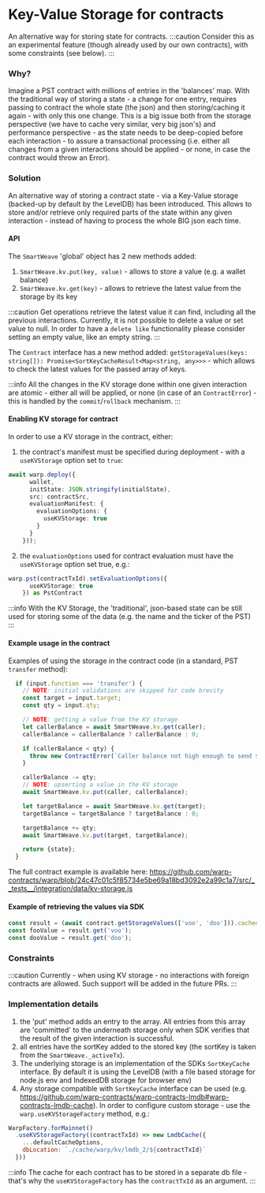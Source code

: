 # Key-Value Storage for contracts

An alternative way for storing state for contracts.
:::caution
Consider this as an experimental feature (though already used by our own contracts), with some constraints (see below).
:::
### Why?
Imagine a PST contract with millions of entries in the 'balances' map.
With the traditional way of storing a state - a change for one entry, requires passing to contract the whole state (the json) and then storing/caching it again - with only this one change.
This is a big issue both from the storage perspective (we have to cache very similar, very big json's) and performance perspective - as the state needs to be deep-copied before each interaction - to assure a transactional processing (i.e. either all changes from a given interactions should be applied - or none, in case the contract would throw an Error).

### Solution
An alternative way of storing a contract state - via a Key-Value storage (backed-up by default by the LevelDB) has been introduced.
This allows to store and/or retrieve only required parts of the state within any given interaction - instead of having to process the whole BIG json each time.

#### API
The `SmartWeave` 'global' object has 2 new methods added:
1. `SmartWeave.kv.put(key, value)` - allows to store a value (e.g. a wallet balance)
2. `SmartWeave.kv.get(key)` - allows to retrieve the latest value from the storage by its key

:::caution
Get operations retrieve the latest value it can find, including all the previous interactions.
Currently, it is not possible to delete a value or set value to null.
In order to have a `delete like` functionality please consider setting an empty value, like an empty string.
:::

The `Contract` interface has a new method added:
`getStorageValues(keys: string[]): Promise<SortKeyCacheResult<Map<string, any>>>`
\- which allows to check the latest values for the passed array of keys.

:::info
All the changes in the KV storage done within one given interaction are atomic - either all will be applied, or none (in case of an `ContractError`) - this is handled by the `commit`/`rollback` mechanism.
:::

#### Enabling KV storage for contract
In order to use a KV storage in the contract, either:
1. the contract's manifest must be specified during deployment - with a `useKVStorage` option set to `true`:
```ts
await warp.deploy({
      wallet,
      initState: JSON.stringify(initialState),
      src: contractSrc,
      evaluationManifest: {
        evaluationOptions: {
          useKVStorage: true
        }
      }
    }));
```

2. the `evaluationOptions` used for contract evaluation must have the `useKVStorage` option set true, e.g.:
```ts
warp.pst(contractTxId).setEvaluationOptions({
      useKVStorage: true
    }) as PstContract
```    

:::info
With the KV Storage, the 'traditional', json-based state can be still used for storing some of the data (e.g. the name and the ticker of the PST)
:::
#### Example usage in the contract
Examples of using the storage in the contract code (in a standard, PST `transfer` method):

```js
  if (input.function === 'transfer') {
    // NOTE: initial validations are skipped for code brevity
    const target = input.target;
    const qty = input.qty;

    // NOTE: getting a value from the KV storage
    let callerBalance = await SmartWeave.kv.get(caller);
    callerBalance = callerBalance ? callerBalance : 0;

    if (callerBalance < qty) {
      throw new ContractError(`Caller balance not high enough to send ${qty} token(s)!`);
    }

    callerBalance -= qty;
    // NOTE: upserting a value in the KV storage
    await SmartWeave.kv.put(caller, callerBalance);

    let targetBalance = await SmartWeave.kv.get(target);
    targetBalance = targetBalance ? targetBalance : 0;

    targetBalance += qty;
    await SmartWeave.kv.put(target, targetBalance);

    return {state};
  }
``` 

The full contract example is available here: https://github.com/warp-contracts/warp/blob/24c47c01c5f85734e5be69a18bd3092e2a99c1a7/src/__tests__/integration/data/kv-storage.js

#### Example of retrieving the values via SDK
```ts
const result = (await contract.getStorageValues(['voo', 'doo'])).cachedValue;
const fooValue = result.get('voo');
const dooValue = result.get('doo');
```

### Constraints
:::caution
Currently - when using KV storage - no interactions with foreign contracts are allowed. Such support will be added in the future PRs.
:::

### Implementation details
1. the 'put' method adds an entry to the array. All entries from this array are 'committed' to the underneath storage only when SDK verifies that the result of the given interaction is successful.
2. all entries have the sortKey added to the stored key (the sortKey is taken from the `SmartWeave._activeTx`).
3. The underlying storage is an implementation of the SDKs `SortKeyCache` interface. By default it is using the LevelDB (with a file based storage for node.js env and IndexedDB storage for browser env)
4. Any storage compatible with `SortKeyCache` interface can be used (e.g. https://github.com/warp-contracts/warp-contracts-lmdb#warp-contracts-lmdb-cache).
   In order to configure custom storage - use the `warp.useKVStorageFactory` method, e.g.:
```js
WarpFactory.forMainnet()
  .useKVStorageFactory((contractTxId) => new LmdbCache({
    ...defaultCacheOptions,
    dbLocation: `./cache/warp/kv/lmdb_2/${contractTxId}`
  }))
```

:::info
The cache for each contract has to be stored in a separate db file - that's why the `useKVStorageFactory` has the `contractTxId` as an argument.
:::





